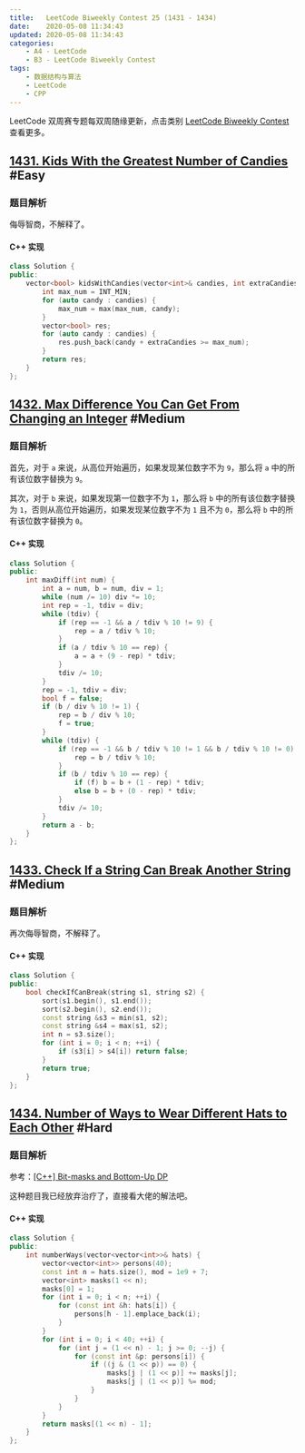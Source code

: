 ```yaml
---
title:   LeetCode Biweekly Contest 25 (1431 - 1434)
date:    2020-05-08 11:34:43
updated: 2020-05-08 11:34:43
categories:
    - A4 - LeetCode
    - B3 - LeetCode Biweekly Contest
tags:
    - 数据结构与算法
    - LeetCode
    - CPP
---
```


LeetCode 双周赛专题每双周随缘更新，点击类别 [LeetCode Biweekly Contest](/categories/LeetCode-Biweekly-Contest/) 查看更多。

<!-- more -->

## [1431. Kids With the Greatest Number of Candies](https://leetcode.com/contest/biweekly-contest-25/problems/kids-with-the-greatest-number-of-candies/) #Easy

### 题目解析

侮辱智商，不解释了。

#### C++ 实现

```cpp
class Solution {
public:
    vector<bool> kidsWithCandies(vector<int>& candies, int extraCandies) {
        int max_num = INT_MIN;
        for (auto candy : candies) {
            max_num = max(max_num, candy);
        }
        vector<bool> res;
        for (auto candy : candies) {
            res.push_back(candy + extraCandies >= max_num);
        }
        return res;
    }
};
```

## [1432. Max Difference You Can Get From Changing an Integer](https://leetcode.com/contest/biweekly-contest-25/problems/max-difference-you-can-get-from-changing-an-integer/) #Medium

### 题目解析

首先，对于 `a` 来说，从高位开始遍历，如果发现某位数字不为 `9`，那么将 `a` 中的所有该位数字替换为 `9`。

其次，对于 `b` 来说，如果发现第一位数字不为 `1`，那么将 `b` 中的所有该位数字替换为 `1`，否则从高位开始遍历，如果发现某位数字不为 `1` 且不为 `0`，那么将 `b` 中的所有该位数字替换为 `0`。

#### C++ 实现

```cpp
class Solution {
public:
    int maxDiff(int num) {
        int a = num, b = num, div = 1;
        while (num /= 10) div *= 10;
        int rep = -1, tdiv = div;
        while (tdiv) {
            if (rep == -1 && a / tdiv % 10 != 9) {
                rep = a / tdiv % 10;
            }
            if (a / tdiv % 10 == rep) {
                a = a + (9 - rep) * tdiv;
            }
            tdiv /= 10;
        }
        rep = -1, tdiv = div;
        bool f = false;
        if (b / div % 10 != 1) {
            rep = b / div % 10;
            f = true;
        }
        while (tdiv) {
            if (rep == -1 && b / tdiv % 10 != 1 && b / tdiv % 10 != 0) {
                rep = b / tdiv % 10;
            }
            if (b / tdiv % 10 == rep) {
                if (f) b = b + (1 - rep) * tdiv;
                else b = b + (0 - rep) * tdiv;
            }
            tdiv /= 10;
        }
        return a - b;
    }
};
```

## [1433. Check If a String Can Break Another String](https://leetcode.com/contest/biweekly-contest-25/problems/check-if-a-string-can-break-another-string/) #Medium

### 题目解析

再次侮辱智商，不解释了。

#### C++ 实现

```cpp
class Solution {
public:
    bool checkIfCanBreak(string s1, string s2) {
        sort(s1.begin(), s1.end());
        sort(s2.begin(), s2.end());
        const string &s3 = min(s1, s2);
        const string &s4 = max(s1, s2);
        int n = s3.size();
        for (int i = 0; i < n; ++i) {
            if (s3[i] > s4[i]) return false;
        }
        return true;
    }
};
```

## [1434. Number of Ways to Wear Different Hats to Each Other](https://leetcode.com/contest/biweekly-contest-25/problems/number-of-ways-to-wear-different-hats-to-each-other/) #Hard

### 题目解析

参考：[[C++] Bit-masks and Bottom-Up DP](https://leetcode.com/problems/number-of-ways-to-wear-different-hats-to-each-other/discuss/608686/C%2B%2B-Bit-masks-and-Bottom-Up-DP)

这种题目我已经放弃治疗了，直接看大佬的解法吧。

#### C++ 实现

```cpp
class Solution {
public:
    int numberWays(vector<vector<int>>& hats) {
        vector<vector<int>> persons(40);
        const int n = hats.size(), mod = 1e9 + 7;
        vector<int> masks(1 << n);
        masks[0] = 1;
        for (int i = 0; i < n; ++i) {
            for (const int &h: hats[i]) {
                persons[h - 1].emplace_back(i);
            }
        }
        for (int i = 0; i < 40; ++i) {
            for (int j = (1 << n) - 1; j >= 0; --j) {
                for (const int &p: persons[i]) {
                    if ((j & (1 << p)) == 0) {
                        masks[j | (1 << p)] += masks[j];
                        masks[j | (1 << p)] %= mod;
                    }
                }
            }
        }
        return masks[(1 << n) - 1];
    }
};
```
